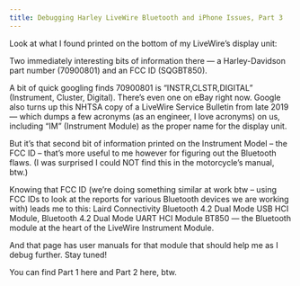 ```yaml
---
title: Debugging Harley LiveWire Bluetooth and iPhone Issues, Part 3
---
```


Look at what I found printed on the bottom of my LiveWire’s display unit:







Two immediately interesting bits of information there &#8212; a Harley-Davidson part number (70900801) and an FCC ID (SQGBT850).



A bit of quick googling finds 70900801 is “INSTR,CLSTR,DIGITAL” (Instrument, Cluster, Digital). There’s even one on eBay right now. Google also turns up this NHTSA copy of a LiveWire Service Bulletin from late 2019  &#8212; which dumps a few acronyms (as an engineer, I love acronyms) on us, including “IM” (Instrument Module) as the proper name for the display unit.



But it’s that second bit of information printed on the Instrument Model &#8211; the FCC ID &#8211; that’s more useful to me however for figuring out the Bluetooth flaws. (I was surprised I could NOT find this in the motorcycle&#8217;s manual, btw.)



Knowing that FCC ID (we’re doing something similar at work btw &#8211; using FCC IDs to look at the reports for various Bluetooth devices we are working with) leads me to this: Laird Connectivity Bluetooth 4.2 Dual Mode USB HCI Module, Bluetooth 4.2 Dual Mode UART HCI Module BT850 &#8212; the Bluetooth module at the heart of the LiveWire Instrument Module.



And that page has user manuals for that module that should help me as I debug further. Stay tuned!



You can find Part 1 here and Part 2 here, btw.
